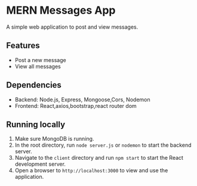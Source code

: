 # MERN Messages App

A simple web application to post and view messages.

## Features

- Post a new message
- View all messages

## Dependencies

- Backend: Node.js, Express, Mongoose,Cors, Nodemon
- Frontend: React,axios,bootstrap,react router dom

## Running locally

1. Make sure MongoDB is running.
2. In the root directory, run `node server.js` or `nodemon` to start the backend server.
3. Navigate to the `client` directory and run `npm start` to start the React development server.
4. Open a browser to `http://localhost:3000` to view and use the application.